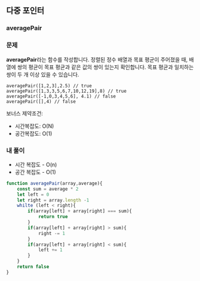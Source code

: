 ## 다중 포인터
### averagePair

### 문제
**averagePair**라는 함수를 작성합니다. 
정렬된 정수 배열과 목표 평균이 주어졌을 때, 배열에 쌍의 평균이 목표 평균과 같은 값의 쌍이 있는지 확인합니다. 
목표 평균과 일치하는 쌍이 두 개 이상 있을 수 있습니다.

```
averagePair([1,2,3],2.5) // true
averagePair([1,3,3,5,6,7,10,12,19],8) // true
averagePair([-1,0,3,4,5,6], 4.1) // false
averagePair([],4) // false
```
보너스 제약조건:
- 시간복잡도: O(N)
- 공간복잡도: O(1)

### 내 풀이
- 시간 복잡도 - O(n)
- 공간 복잡도 - O(1)
```javascript
function averagePair(array,average){
    const sum = average * 2
    let left = 0
    let right = array.length -1
    whilte (left < right){
        if(array[left] + array[right] === sum){
            return true
        }
        if(array[left] + array[right] > sum){
            right -= 1
        }
        if(array[left] + array[right] < sum){
            left += 1
        }
    }
    return false
}
```
